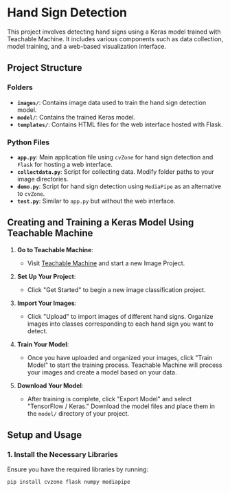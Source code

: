 # Hand Sign Detection

This project involves detecting hand signs using a Keras model trained with Teachable Machine. It includes various components such as data collection, model training, and a web-based visualization interface.

## Project Structure

### Folders

- **`images/`**: Contains image data used to train the hand sign detection model.
- **`model/`**: Contains the trained Keras model.
- **`templates/`**: Contains HTML files for the web interface hosted with Flask.

### Python Files

- **`app.py`**: Main application file using `cvZone` for hand sign detection and `Flask` for hosting a web interface.
- **`collectdata.py`**: Script for collecting data. Modify folder paths to your image directories.
- **`demo.py`**: Script for hand sign detection using `MediaPipe` as an alternative to `cvZone`.
- **`test.py`**: Similar to `app.py` but without the web interface.

## Creating and Training a Keras Model Using Teachable Machine

1. **Go to Teachable Machine**:
   - Visit [Teachable Machine](https://teachablemachine.withgoogle.com/) and start a new Image Project.

2. **Set Up Your Project**:
   - Click "Get Started" to begin a new image classification project.

3. **Import Your Images**:
   - Click "Upload" to import images of different hand signs. Organize images into classes corresponding to each hand sign you want to detect.

4. **Train Your Model**:
   - Once you have uploaded and organized your images, click "Train Model" to start the training process. Teachable Machine will process your images and create a model based on your data.

5. **Download Your Model**:
   - After training is complete, click "Export Model" and select "TensorFlow / Keras." Download the model files and place them in the `model/` directory of your project.

## Setup and Usage

### 1. Install the Necessary Libraries

Ensure you have the required libraries by running:

```bash
pip install cvzone flask numpy mediapipe
